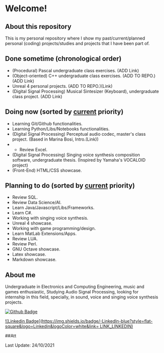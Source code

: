 # Welcome!

## About this repository

This is my personal repository where I show my past/current/planned personal (coding) projects/studies and projects that I have been part of.

## Done sometime (chronological order)

* (Procedural) Pascal undergraduate class exercises. (ADD Link)
* (Object-oriented) C++ undergraduate class exercises. (ADD TO REPO.)(ADD Link)
* Unreal 4 personal projects. (ADD TO REPO.)(Link)
* (Digital Signal Processing) Musical Sintesizer (Keyboard), undergraduate class project. (ADD Link)

## Doing now (sorted by [current][1] priority)

* Learning Git/Github functionalities.
* Learning Python/Libs/Notebooks functionalities.
* (Digital Signal Processing) Perceptual audio codec, master's class project. (Based in Marina Bosi, Intro.(Link))
* * Review Excel.
* (Digital Signal Processing) Singing voice synthesis composition software, undergraduate thesis. (Inspired by Yamaha's VOCALOID project)
* (Front-End) HTML/CSS showcase.

## Planning to do (sorted by [current][1] priority)

* Review SQL.
* Review Data Science/AI.
* Learn Java/Javascript/Libs/Frameworks.
* Learn C#.
* Working with singing voice synthesis.
* Unreal 4 showcase.
* Working with game programming/design.
* Learn MatLab Extensions/Apps.
* Review LUA.
* Review Perl.
* GNU Octave showcase.
* Latex showcase.
* Markdown showcase.

## About me

Undergraduate in Electronics and Computing Engineering, music and games enthusiastic, Studying Audio Signal Processing, looking for internship in this field, specially, in sound, voice and singing voice synthesis projects.

[![Github Badge](https://img.shields.io/badge/-Github-000?style=flat-square&logo=Github&logoColor=white&link=LINK_GIT)](https://github.com/Guterson)

[![Linkedin Badge](https://img.shields.io/badge/-LinkedIn-blue?style=flat-square&logo=Linkedin&logoColor=white&link= LINK_LINKEDIN)](https://www.linkedin.com/in/lopes-gutemberg-machado)

[1]: https://github.com/Guterson/Portfolio/blob/main/README.md#att
##Att

Last Update: 24/10/2021
